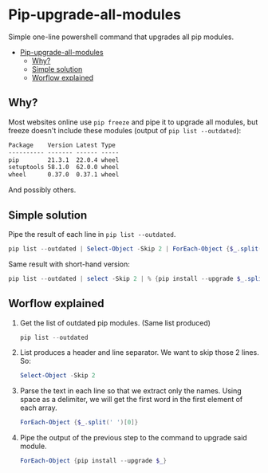 # Pip-upgrade-all-modules

Simple one-line powershell command that upgrades all pip modules.

- [Pip-upgrade-all-modules](#pip-upgrade-all-modules)
  - [Why?](#why)
  - [Simple solution](#simple-solution)
  - [Worflow explained](#worflow-explained)

## Why?

Most websites online use `pip freeze` and pipe it to upgrade all modules, but freeze doesn't include these modules (output of `pip list --outdated`):

```cmd
Package    Version Latest Type
---------- ------- ------ -----
pip        21.3.1  22.0.4 wheel
setuptools 58.1.0  62.0.0 wheel
wheel      0.37.0  0.37.1 wheel
```

And possibly others.

## Simple solution

Pipe the result of each line in `pip list --outdated`.

````powershell
pip list --outdated | Select-Object -Skip 2 | ForEach-Object {$_.split(' ')[0]} | ForEach-Object {pip install --upgrade $_}
````

Same result with short-hand version:

````powershell
pip list --outdated | select -Skip 2 | % {pip install --upgrade $_.split(' ')[0]}
````

## Worflow explained

1. Get the list of outdated pip modules. (Same list produced)

    ````powershell
    pip list --outdated
    ````

2. List produces a header and line separator. We want to skip those 2 lines. So:

    ````powershell
    Select-Object -Skip 2
    ````

3. Parse the text in each line so that we extract only the names. Using space as a delimiter, we will get the first word in the first element of each array.

    ````powershell
    ForEach-Object {$_.split(' ')[0]}
    ````

4. Pipe the output of the previous step to the command to upgrade said module.

    ````powershell
    ForEach-Object {pip install --upgrade $_}
    ````
